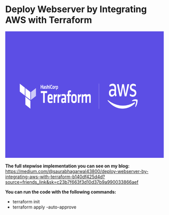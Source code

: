 # Deploy Webserver by Integrating AWS with Terraform  

<img src="imgs/main.png" alt="Terraform with AWS" height=400>

__The full stepwise implementation you can see on my blog:__  
https://medium.com/@saurabhagarwal43800/deploy-webserver-by-integrating-aws-with-terraform-b140df425d4d?source=friends_link&sk=c23b7f663f3d10d37b9a990033866aef  

__You can run the code with the following commands:__  
- terraform init  
- terraform apply -auto-approve  
